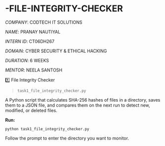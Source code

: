 # -FILE-INTEGRITY-CHECKER

*COMPANY*: CODTECH IT SOLUTIONS

*NAME*: PRANAY NAUTIYAL

*INTERN ID*: CT06DH267

*DOMAIN*: CYBER SECURITY & ETHICAL HACKING

*DURATION*: 6 WEEKS

*MENTOR*: NEELA SANTOSH

1️⃣ File Integrity Checker
> `task1_file_integrity_checker.py`

A Python script that calculates SHA-256 hashes of files in a directory, saves them to a JSON file, and compares them on the next run to detect new, modified, or deleted files.

**Run:**
```
python task1_file_integrity_checker.py
```
Follow the prompt to enter the directory you want to monitor.
